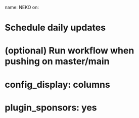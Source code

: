 name: NEKO
on:
  # Schedule daily updates
 
  # (optional) Run workflow when pushing on master/main

 
#          config_display: columns  
         
#          plugin_sponsors: yes
